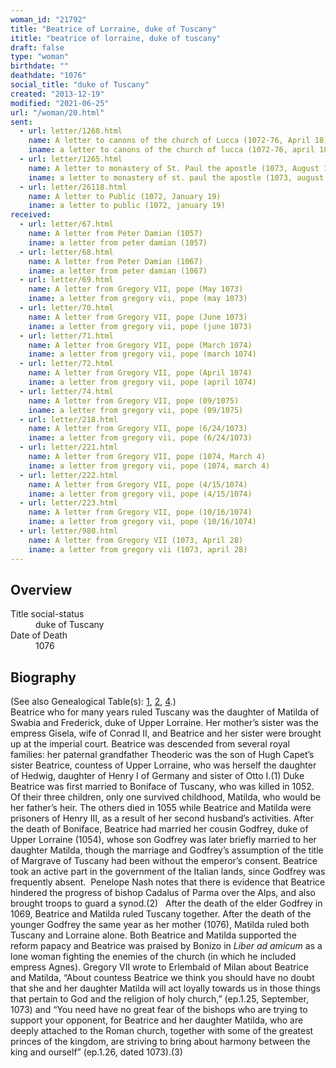 ```yaml
---
woman_id: "21792"
title: "Beatrice of Lorraine, duke of Tuscany"
ititle: "beatrice of lorraine, duke of tuscany"
draft: false
type: "woman"
birthdate: ""
deathdate: "1076"
social_title: "duke of Tuscany"
created: "2013-12-19"
modified: "2021-06-25"
url: "/woman/20.html"
sent:
  - url: letter/1268.html
    name: A letter to canons of the church of Lucca (1072-76, April 18)
    iname: a letter to canons of the church of lucca (1072-76, april 18)
  - url: letter/1265.html
    name: A letter to monastery of St. Paul the apostle (1073, August 18)
    iname: a letter to monastery of st. paul the apostle (1073, august 18)
  - url: letter/26118.html
    name: A letter to Public (1072, January 19)
    iname: a letter to public (1072, january 19)
received:
  - url: letter/67.html
    name: A letter from Peter Damian (1057)
    iname: a letter from peter damian (1057)
  - url: letter/68.html
    name: A letter from Peter Damian (1067)
    iname: a letter from peter damian (1067)
  - url: letter/69.html
    name: A letter from Gregory VII, pope (May 1073)
    iname: a letter from gregory vii, pope (may 1073)
  - url: letter/70.html
    name: A letter from Gregory VII, pope (June 1073)
    iname: a letter from gregory vii, pope (june 1073)
  - url: letter/71.html
    name: A letter from Gregory VII, pope (March 1074)
    iname: a letter from gregory vii, pope (march 1074)
  - url: letter/72.html
    name: A letter from Gregory VII, pope (April 1074)
    iname: a letter from gregory vii, pope (april 1074)
  - url: letter/74.html
    name: A letter from Gregory VII, pope (09/1075)
    iname: a letter from gregory vii, pope (09/1075)
  - url: letter/218.html
    name: A letter from Gregory VII, pope (6/24/1073)
    iname: a letter from gregory vii, pope (6/24/1073)
  - url: letter/221.html
    name: A letter from Gregory VII, pope (1074, March 4)
    iname: a letter from gregory vii, pope (1074, march 4)
  - url: letter/222.html
    name: A letter from Gregory VII, pope (4/15/1074)
    iname: a letter from gregory vii, pope (4/15/1074)
  - url: letter/223.html
    name: A letter from Gregory VII, pope (10/16/1074)
    iname: a letter from gregory vii, pope (10/16/1074)
  - url: letter/980.html
    name: A letter from Gregory VII (1073, April 28)
    iname: a letter from gregory vii (1073, april 28)
---
```

<h2 class="mt-4">Overview</h2><dt>Title social-status</dt><dd>duke of Tuscany</dd><dt>Date of Death</dt><dd>1076</dd><h2 class="mt-4">Biography</h2><p>(See also Genealogical Table(s): <a href="/content/genealogy-charlemagne#n20">1</a>, <a href="/content/genealogy-henry#n20">2</a>, <a href="/content/genealogy-atto#n20">4</a>.)<br>Beatrice who for many years ruled Tuscany was the daughter of Matilda of Swabia and Frederick, duke of Upper Lorraine. Her mother’s sister was the empress Gisela, wife of Conrad II, and Beatrice and her sister were brought up at the imperial court. Beatrice was descended from several royal families: her paternal grandfather Theoderic was the son of Hugh Capet’s sister Beatrice, countess of Upper Lorraine, who was herself the daughter of Hedwig, daughter of Henry I of Germany and sister of Otto I.(1) Duke Beatrice was first married to Boniface of Tuscany, who was killed in 1052. Of their three children, only one survived childhood, Matilda, who would be her father’s heir. The others died in 1055 while Beatrice and Matilda were prisoners of Henry III, as a result of her second husband’s activities. After the death of Boniface, Beatrice had married her cousin Godfrey, duke of Upper Lorraine (1054), whose son Godfrey was later briefly married to her daughter Matilda, though the marriage and Godfrey’s assumption of the title of Margrave of Tuscany had been without the emperor’s consent. Beatrice took an active part in the government of the Italian lands, since Godfrey was frequently absent.&nbsp; Penelope Nash notes that there is evidence that Beatrice hindered the progress of bishop Cadalus of Parma over the Alps, and also brought troops to guard a synod.(2)&nbsp; &nbsp;After the death of the elder Godfrey in 1069, Beatrice and Matilda ruled Tuscany together. After the death of the younger Godfrey the same year as her mother (1076), Matilda ruled both Tuscany and Lorraine alone. Both Beatrice and Matilda supported the reform papacy and Beatrice was praised by Bonizo in <em>Liber ad amicum</em> as a lone woman fighting the enemies of the church (in which he included empress Agnes). Gregory VII wrote to Erlembald of Milan about Beatrice and Matilda, “About countess Beatrice we think you should have no doubt that she and her daughter Matilda will act loyally towards us in those things that pertain to God and the religion of holy church,” (ep.1.25, September, 1073) and “You need have no great fear of the bishops who are trying to support your opponent, for Beatrice and her daughter Matilda, who are deeply attached to the Roman church, together with some of the greatest princes of the kingdom, are striving to bring about harmony between the king and ourself” (ep.1.26, dated 1073).(3)</p>